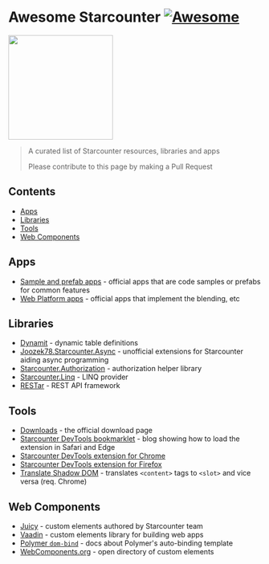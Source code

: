 # Awesome Starcounter [![Awesome](https://cdn.rawgit.com/sindresorhus/awesome/d7305f38d29fed78fa85652e3a63e154dd8e8829/media/badge.svg)](https://github.com/sindresorhus/awesome)
<a href="https://www.starcounter.io"><img src="https://pbs.twimg.com/profile_images/542321946122149888/wLf3o9jy.png" height="208" width="208"></a>
> A curated list of Starcounter resources, libraries and apps 
>
> Please contribute to this page by making a Pull Request

## Contents

- [Apps](#apps)
- [Libraries](#libraries)
- [Tools](#tools)
- [Web Components](#web-components)

## Apps

- [Sample and prefab apps](https://github.com/StarcounterApps) - official apps that are code samples or prefabs for common features
- [Web Platform apps](https://github.com/search?utf8=%E2%9C%93&q=topic%3Aweb-platform-team+topic%3Aapp+org%3AStarcounter+fork%3Atrue&type=) - official apps that implement the blending, etc

## Libraries

- [Dynamit](https://www.nuget.org/packages/Dynamit/) - dynamic table definitions
- [Joozek78.Starcounter.Async](https://www.nuget.org/packages/Joozek78.Starcounter.Async/) - unofficial extensions for Starcounter aiding async programming
- [Starcounter.Authorization](https://www.nuget.org/packages/Starcounter.Authorization/) - authorization helper library
- [Starcounter.Linq](https://www.nuget.org/packages/Starcounter.Linq/) - LINQ provider
- [RESTar](https://www.nuget.org/packages/RESTar/) - REST API framework

## Tools

- [Downloads](http://downloads.starcounter.com/) - the official download page
- [Starcounter DevTools bookmarklet](https://starcounter.io/starcounter-devtools-extension/) - blog showing how to load the extension in Safari and Edge
- [Starcounter DevTools extension for Chrome](https://chrome.google.com/webstore/detail/starcounter-devtools/mpchkilmmalfopikamgellgdgoidhmnh)
- [Starcounter DevTools extension for Firefox](https://addons.mozilla.org/en-US/firefox/addon/starcounter-devtools/)
- [Translate Shadow DOM](https://tomalec.github.io/Translate-ShadowDOM/) - translates `<content>` tags to `<slot>` and vice versa (req. Chrome)

## Web Components

- [Juicy](https://github.com/Juicy) - custom elements authored by Starcounter team
- [Vaadin](https://vaadin.com/elements) - custom elements library for building web apps
- [Polymer `dom-bind`](https://www.polymer-project.org/1.0/docs/devguide/templates) - docs about Polymer's auto-binding template
- [WebComponents.org](https://www.webcomponents.org/) - open directory of custom elements
